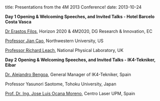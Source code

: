 title: Presentations from the 4M 2013 Conference!
date: 2013-10-24  

**Day 1 Opening & Welcoming Speeches, and Invited Talks - Hotel Barcelo Costa Vasca**

[Dr Erastos Filos](/4m-association/files/Presentation_Erastos-Filos.pdf), Horizon 2020 & 4M2020, DG Research & Innovation, EC

[Professor Jian Cao](/4m-association/files/Presentation_Jian-Cao.pdf), Northwestern University, US

[Professor Richard Leach](/4m-association/files/Presentation_Richard-Leach.pdf), National Physical Laboratory, UK

**Day 2 Opening & Welcoming Speeches, and Invited Talks - IK4-Tekniker, Eibar**

[Dr. Alejandro Bengoa](/4m-association/files/Presentation_Alejandro-Bengoa.pdf), General Manager of IK4-Tekniker, Spain

Professor Yasunori Saotome, Tohoku University, Japan

[Prof. Dr. Ing. Jose Luis Ocana Moreno](/4m-association/files/Presentation_Jose-L.Ocana_.pdf), Centro Laser UPM, Spain